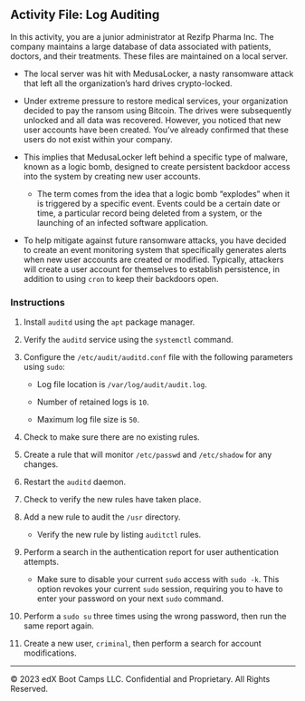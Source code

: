## Activity File: Log Auditing

In this activity, you are a junior administrator at Rezifp Pharma Inc. The company maintains a large database of data associated with patients, doctors, and their treatments. These files are maintained on a local server.

- The local server was hit with MedusaLocker, a nasty ransomware attack that left all the organization’s hard drives crypto-locked. 

- Under extreme pressure to restore medical services, your organization decided to pay the ransom using Bitcoin. The drives were subsequently unlocked and all data was recovered. However, you noticed that new user accounts have been created. You’ve already confirmed that these users do not exist within your company. 

- This implies that MedusaLocker left behind a specific type of malware, known as a logic bomb, designed to create persistent backdoor access into the system by creating new user accounts.

  - The term comes from the idea that a logic bomb “explodes” when it is triggered by a specific event. Events could be a certain date or time, a particular record being deleted from a system, or the launching of an infected software application.

- To help mitigate against future ransomware attacks, you have decided to create an event monitoring system that specifically generates alerts when new user accounts are created or modified. Typically, attackers will create a user account for themselves to establish persistence, in addition to using `cron` to keep their backdoors open.

### Instructions

1. Install `auditd` using the `apt` package manager.

2. Verify the `auditd` service using the `systemctl` command.

3. Configure the `/etc/audit/auditd.conf` file with the following parameters using `sudo`:

    - Log file location is `/var/log/audit/audit.log`.

    - Number of retained logs is `10`.

    - Maximum log file size is `50`.

4. Check to make sure there are no existing rules.

5. Create a rule that will monitor `/etc/passwd` and `/etc/shadow` for any changes.

6. Restart the `auditd` daemon.

7. Check to verify the new rules have taken place.

8. Add a new rule to audit the `/usr` directory.

    - Verify the new rule by listing `auditctl` rules.

9. Perform a search in the authentication report for user authentication attempts.

    -  Make sure to disable your current `sudo` access with `sudo -k`. This option revokes your current `sudo` session, requiring you to have to enter your password on your next `sudo` command.

10. Perform a `sudo su` three times using the wrong password, then run the same report again.

11. Create a new user, `criminal`, then perform a search for account modifications.

---

© 2023 edX Boot Camps LLC. Confidential and Proprietary. All Rights Reserved.  